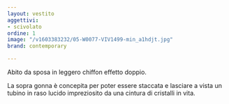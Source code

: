 ```yaml
---
layout: vestito
aggettivi:
- scivolato
ordine: 1
image: "/v1603383232/05-W0077-VIV1499-min_a1hdjt.jpg"
brand: contemporary

---
```

Abito da sposa in leggero chiffon effetto doppio.

La sopra gonna è concepita per poter essere staccata e lasciare a vista un tubino in raso lucido impreziosito da una cintura di cristalli in vita.